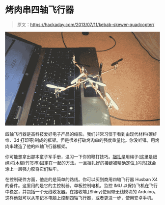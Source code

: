 # 烤肉串四轴飞行器

> 原文：<https://hackaday.com/2013/07/11/kebab-skewer-quadcopter/>

![kebab-skewer-quadcopter](img/eb884f46c6beeb86eca861ccb3b9ce89.png)

四轴飞行器是高科技爱好电子产品的缩影。我们非常习惯于看到由现代材料(碳纤维、3d 打印等)制成的框架。但是很难打破烤肉串的强度重量比。你没听错。用烤肉串建造了他的四轴飞行器框架。

你可能想拿出那本童子军手册，温习一下你的鞭打技巧。[捆扎](http://en.wikipedia.org/wiki/Lashing_(ropework))是用绳子(这里是细绳)将木棍(竹签串)固定在一起的方法。一旦捆扎好的接缝被精确定位,[闪亮]就会涂上一层强力胶将它们粘牢。

在控制硬件方面，他走的是简单的路线。你可以买到商用四轴飞行器 Husban X4 的备件。这里用的是它的主控制器。单板控制电机，监控 IMU 以保持飞机在飞行中稳定，并包括一个无线收发器。在接收端,[Shiny]使用带无线模块的 Arduino。这样他就可以从笔记本电脑上控制四轴飞行器，或者更进一步，使用安卓手机。